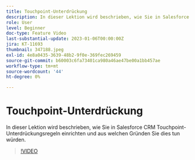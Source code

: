 ```yaml
---
title: Touchpoint-Unterdrückung
description: In dieser Lektion wird beschrieben, wie Sie in Salesforce CRM Touchpoint-Unterdrückungsregeln einrichten und aus welchen Gründen Sie dies tun würden.
role: User
level: Beginner
doc-type: Feature Video
last-substantial-update: 2023-01-06T00:00:00Z
jira: KT-11693
thumbnail: 347188.jpeg
exl-id: 4e8a0435-3639-48b2-9f0e-369fec269459
source-git-commit: b60003c6fa73401ca980a46ae47be00a1bb457ae
workflow-type: tm+mt
source-wordcount: '44'
ht-degree: 0%

---
```


# Touchpoint-Unterdrückung

In dieser Lektion wird beschrieben, wie Sie in Salesforce CRM Touchpoint-Unterdrückungsregeln einrichten und aus welchen Gründen Sie dies tun würden.

>[!VIDEO](https://video.tv.adobe.com/v/347188/?quality=12&learn=on)
